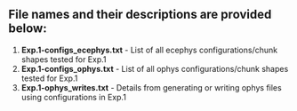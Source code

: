 ## File names and their descriptions are provided below:

1. **Exp.1-configs_ecephys.txt** - List of all ecephys configurations/chunk shapes tested for Exp.1
2. **Exp.1-configs_ophys.txt** - List of all ophys configurations/chunk shapes tested for Exp.1
3. **Exp.1-ophys_writes.txt** - Details from generating or writing ophys files using configurations in Exp.1
